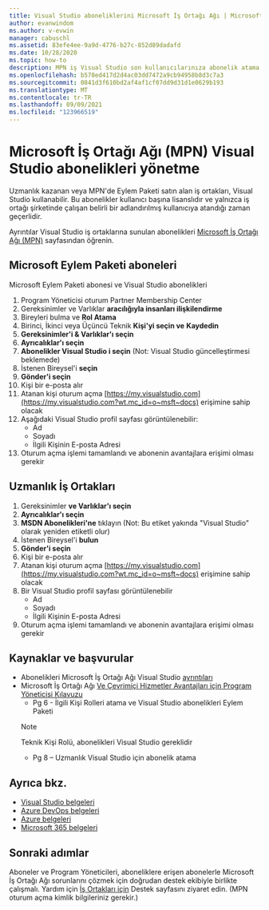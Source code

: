 ```yaml
---
title: Visual Studio aboneliklerini Microsoft İş Ortağı Ağı | Microsoft Docs
author: evanwindom
ms.author: v-evwin
manager: cabuschl
ms.assetid: 83efe4ee-9a9d-4776-b27c-852d89dadafd
ms.date: 10/28/2020
ms.topic: how-to
description: MPN iş Visual Studio son kullanıcılarınıza abonelik atama.
ms.openlocfilehash: b578ed417d2d4ac03dd7472a9cb94958b8d3c7a3
ms.sourcegitcommit: 0841d3f610bd2af4af1cf07dd9d31d1e0629b193
ms.translationtype: MT
ms.contentlocale: tr-TR
ms.lasthandoff: 09/09/2021
ms.locfileid: "123966519"
---
```

# <a name="manage-visual-studio-subscriptions-offered-through-the-microsoft-partner-network-mpn"></a>Microsoft İş Ortağı Ağı (MPN) Visual Studio abonelikleri yönetme
Uzmanlık kazanan veya MPN'de Eylem Paketi satın alan iş ortakları, Visual Studio kullanabilir. Bu abonelikler kullanıcı başına lisanslıdır ve yalnızca iş ortağı şirketinde çalışan belirli bir adlandırılmış kullanıcıya atandığı zaman geçerlidir.

Ayrıntılar Visual Studio iş ortaklarına sunulan abonelikleri [Microsoft İş Ortağı Ağı (MPN)](program-mpn.md) sayfasından öğrenin.

## <a name="microsoft-action-pack-subscribers"></a>Microsoft Eylem Paketi aboneleri
Microsoft Eylem Paketi abonesi ve Visual Studio abonelikleri
1. Program Yöneticisi oturum Partner Membership Center
2. Gereksinimler ve Varlıklar **aracılığıyla insanları ilişkilendirme**
3. Bireyleri bulma ve **Rol Atama**
4. Birinci, İkinci veya Üçüncü Teknik **Kişi'yi seçin ve** **Kaydedin**
5. **Gereksinimler'i & Varlıklar'ı seçin**
6. **Ayrıcalıklar'ı seçin**
7. **Abonelikler Visual Studio i seçin** (Not: Visual Studio güncelleştirmesi beklemede)
8. İstenen Bireysel'i **seçin**
9. **Gönder'i seçin**
10. Kişi bir e-posta alır
11. Atanan kişi oturum açma [https://my.visualstudio.com](https://my.visualstudio.com?wt.mc_id=o~msft~docs) erişimine sahip olacak
12. Aşağıdaki Visual Studio profil sayfası görüntülenebilir:
    - Ad
    - Soyadı
    - İlgili Kişinin E-posta Adresi
13. Oturum açma işlemi tamamlandı ve abonenin avantajlara erişimi olması gerekir

## <a name="competency-partners"></a>Uzmanlık İş Ortakları
1. Gereksinimler **ve Varlıklar'ı seçin**
2. **Ayrıcalıklar'ı seçin**
3. **MSDN Abonelikleri'ne** tıklayın (Not: Bu etiket yakında "Visual Studio" olarak yeniden etiketli olur)
4. İstenen Bireysel'i **bulun**
5. **Gönder'i seçin**
6. Kişi bir e-posta alır
7. Atanan kişi oturum açma [https://my.visualstudio.com](https://my.visualstudio.com?wt.mc_id=o~msft~docs) erişimine sahip olacak
8. Bir Visual Studio profil sayfası görüntülenebilir
    - Ad
    - Soyadı
    - İlgili Kişinin E-posta Adresi
9. Oturum açma işlemi tamamlandı ve abonenin avantajlara erişimi olması gerekir

## <a name="resources-and-references"></a>Kaynaklar ve başvurular
- Abonelikleri Microsoft İş Ortağı Ağı Visual Studio [ayrıntıları](https://partner.microsoft.com/membership/msdn-subscriptions)
- Microsoft İş Ortağı Ağı [Ve Çevrimiçi Hizmetler Avantajları için Program Yöneticisi Kılavuzu](https://assetsprod.microsoft.com/mpn/Program-Administrator-Guide-to-Software-and-Online-Services-Benefits)
  - Pg 6 - İlgili Kişi Rolleri atama ve Visual Studio abonelikleri Eylem Paketi
  > [!NOTE]
  > Teknik Kişi Rolü, abonelikleri Visual Studio gereklidir
  - Pg 8 – Uzmanlık Visual Studio için abonelik atama

## <a name="see-also"></a>Ayrıca bkz.
- [Visual Studio belgeleri](/visualstudio/)
- [Azure DevOps belgeleri](/azure/devops/)
- [Azure belgeleri](/azure/)
- [Microsoft 365 belgeleri](/microsoft-365/)

## <a name="next-steps"></a>Sonraki adımlar
Aboneler ve Program Yöneticileri, aboneliklere erişen abonelerle Microsoft İş Ortağı Ağı sorunlarını çözmek için doğrudan destek ekibiyle birlikte çalışmalı. Yardım için [İş Ortakları için](https://partner.microsoft.com/support) Destek sayfasını ziyaret edin. (MPN oturum açma kimlik bilgileriniz gerekir.)